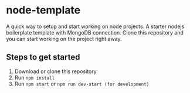 # node-template
A quick way to setup and start working on node projects. A starter nodejs boilerplate template with MongoDB connection. Clone this repository and you can start working on the project right away.

## Steps to get started

1. Download or clone this repository
2. Run `npm install`
3. Run `npm start` or `npm run dev-start (for development)`
